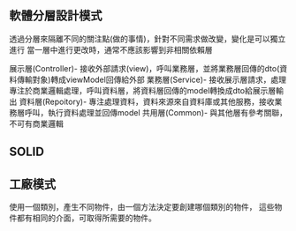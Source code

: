 ## 軟體分層設計模式
透過分層來隔離不同的關注點(做的事情)，針對不同需求做改變，變化是可以獨立進行
當一層中進行更改時，通常不應該影響到非相關依賴層

展示層(Controller)- 接收外部請求(view)，呼叫業務層，並將業務層回傳的dto(資料傳輸對象)轉成viewModel回傳給外部
業務層(Service)- 接收展示層請求，處理專注於商業邏輯處理，呼叫資料層，將資料層回傳的model轉換成dto給展示層輸出
資料層(Repoitory)- 專注處理資料，資料來源來自資料庫或其他服務，接收業務層呼叫，執行資料處理並回傳model
共用層(Common)- 與其他層有參考關聯，不可有商業邏輯

## SOLID

## 工廠模式
<!-- 建立物品的介面，讓子類決定實體化哪一個類別 -->
使用一個類別，產生不同物件，由一個方法決定要創建哪個類別的物件，
這些物件都有相同的介面，可取得所需要的物件。